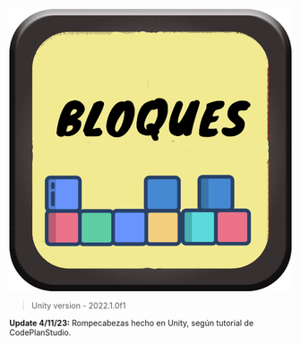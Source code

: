 ![](https://github.com/camilo1962/mYbLoQuE/blob/main/Assets/Graficos/Icono.png)


> Unity version - 2022.1.0f1

**Update 4/11/23:** Rompecabezas hecho en Unity, según tutorial de CodePlanStudio.
